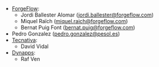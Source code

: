 - [ForgeFlow](https://www.forgeflow.com):
  - Jordi Ballester Alomar (<jordi.ballester@forgeflow.com>)
  - Miquel Raïch (<miquel.raich@forgeflow.com>)
  - Bernat Puig Font (<bernat.puig@forgeflow.com>)
- Pedro Gonzalez (<pedro.gonzalez@pesol.es>)
- [Tecnativa](https://www.tecnativa.com):
  - David Vidal
- [Dynapps](https://www.dynapps.eu):
  - Raf Ven
